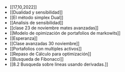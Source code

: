 - [[17,10,2022]]
- [[Dualidad y sensibilidad]]
- [[El método simplex Dual]]  
- [[Analisis de sensibilidad]] 
- [[clase 23 de noviembre mates avanzadas]] 
- [[Modelo de opimización de portafolios de markowits]]
- [[Esperanza]] 
- [[Clase avanzadas 30 noviembre]] 
- [[Portafolios con multiples activos]] 
- [[Repaso de Cálculo para optimización]] 
- [[Busqueda de Fibonacci]] 
- [[8.2 Busqueda sobre lineas usando derivadas.]] 